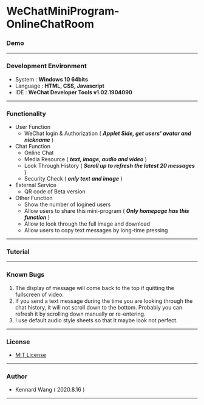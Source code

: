# WeChatMiniProgram-OnlineChatRoom
### Demo
------
### Development Environment
+ System : **Windows 10 64bits**
+ Language : **HTML, CSS, Javascript**
+ IDE : **WeChat Developer Tools v1.02.1904090**
------
### Functionality
+ User Function
  + WeChat login & Authorization ( ***Applet Side, get users' avatar and nickname*** )
+ Chat Function
  + Online Chat
  + Media Resource ( ***text, image, audio and video*** )
  + Look Through History ( ***Scroll up to refresh the latest 20 messages*** )
  + Security Check ( ***only text and image*** )
+ External Service
  + QR code of Beta version
+ Other Function
  + Show the number of logined users
  + Allow users to share this mini-program ( ***Only homepage has this function*** )
  + Allow to look through the full image and download
  + Allow users to copy text messages by long-time pressing
------
### Tutorial

------
### Known Bugs
1. The display of message will come back to the top if quitting the fullscreen of video.
2. If you send a text message during the time you are looking through the chat history, it will not scroll down to the bottom. Probably you can refresh it by scrolling down manually or re-entering.
3. I use default audio style sheets so that it maybe look not perfect.
------
### License
+ [MIT License](https://github.com/KennardWang/WeChatMiniProgram-OnlineChatRoom/blob/master/LICENSE)
------
### Author
+ Kennard Wang ( 2020.8.16 )
------
